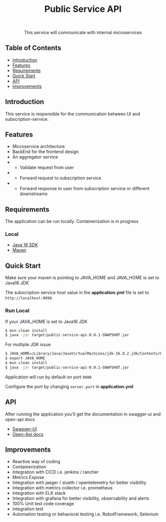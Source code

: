 <h1 align="center"> Public Service API </h1> <br>

<p align="center">
  This service will communicate with internal microservices
</p>


## Table of Contents

- [Introduction](#introduction)
- [Features](#features)
- [Requirements](#requirements)
- [Quick Start](#quick-start)
- [API](#requirements)
- [Improvements](#improvements)




## Introduction

This service is responsible for the communication between UI and subscription-service.

## Features
* Microservice architecture
* BackEnd for the frontend design
* An aggregator service
* * Validate request from user
* * Forward request to subscription service 
* * Forward response to user from subscription service or different downstreams




## Requirements
The application can be run locally. Containerization is in progress

### Local
* [Java 16 SDK](https://www.oracle.com/java/technologies/downloads/#java16)
* [Maven](https://downloads.apache.org/maven/maven-3/3.8.1/binaries/)


## Quick Start
Make sure your maven is pointing to JAVA_HOME and JAVA_HOME is set to Java16 JDK

The subscription service host  value in the __application.yml__ file is set to `http://localhost:9090`.

### Run Local
If your JAVA_HOME is set to Java16 JDK
```bash
$ mvn clean install
$ java -jar target/public-service-api-0.0.1-SNAPSHOT.jar
```

For multiple JDK issue
```bash
$ JAVA_HOME=/Library/Java/JavaVirtualMachines/jdk-16.0.2.jdk/Contents/Home
$ export JAVA_HOME
$ mvn clean install
$ java -jar target/public-service-api-0.0.1-SNAPSHOT.jar
```

Application will run by default on port `8080`

Configure the port by changing `server.port` in __application.yml__

## API
After running the application you'll get the documentation in swagger-ui and open-api docs

* [Swagger-UI](http://localhost:8080/swagger-ui/index.html)
* [Open-Api docs](http://localhost:8080/v3/api-docs/)


## Improvements
* Reactive way of coding
* Containerization
* Integration with CICD i.e. jenkins / rancher
* Metrics Expose
* Integration with jaeger / slueth / opentelemetry for better visibility
* Integration with metrics collector i.e. prometheus
* Integration with ELK stack
* Integration with grafana for better visibility, observability and alerts
* 100% Unit test code coverage
* Integration test
* Automation testing or behavioral testing i.e. RobotFramework, Selenium 